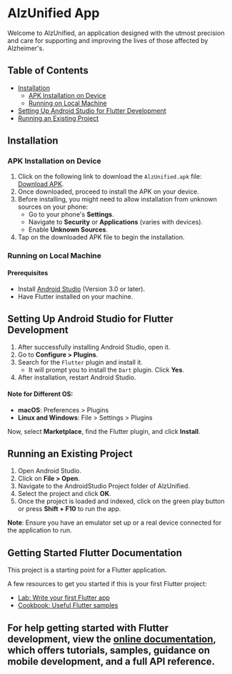 # AlzUnified App

Welcome to AlzUnified, an application designed with the utmost precision and care for supporting and improving the lives of those affected by Alzheimer's.

## Table of Contents
- [Installation](#installation)
  - [APK Installation on Device](#apk-installation-on-device)
  - [Running on Local Machine](#running-on-local-machine)
- [Setting Up Android Studio for Flutter Development](#setting-up-android-studio-for-flutter-development)
- [Running an Existing Project](#running-an-existing-project)

## Installation

### APK Installation on Device
1. Click on the following link to download the `AlzUnified.apk` file: [Download APK](https://drive.google.com/drive/folders/1dvxf9FSrPQlOUK5URYdGUea-2uVWov_Q?usp=sharing).
2. Once downloaded, proceed to install the APK on your device.
3. Before installing, you might need to allow installation from unknown sources on your phone:
   - Go to your phone's **Settings**.
   - Navigate to **Security** or **Applications** (varies with devices).
   - Enable **Unknown Sources**.
4. Tap on the downloaded APK file to begin the installation.

### Running on Local Machine

#### Prerequisites
- Install [Android Studio](https://developer.android.com/studio) (Version 3.0 or later).
- Have Flutter installed on your machine.

## Setting Up Android Studio for Flutter Development

1. After successfully installing Android Studio, open it.
2. Go to **Configure > Plugins**.
3. Search for the `Flutter` plugin and install it.
   - It will prompt you to install the `Dart` plugin. Click **Yes**.
4. After installation, restart Android Studio.

#### Note for Different OS:
- **macOS**: Preferences > Plugins
- **Linux and Windows**: File > Settings > Plugins 

Now, select **Marketplace**, find the Flutter plugin, and click **Install**.

## Running an Existing Project

1. Open Android Studio.
2. Click on **File > Open**.
3. Navigate to the AndroidStudio Project folder of AlzUnified.
4. Select the project and click **OK**.
5. Once the project is loaded and indexed, click on the green play button or press **Shift + F10** to run the app.

**Note**: Ensure you have an emulator set up or a real device connected for the application to run.



## Getting Started Flutter Documentation

This project is a starting point for a Flutter application.

A few resources to get you started if this is your first Flutter project:

- [Lab: Write your first Flutter app](https://docs.flutter.dev/get-started/codelab)
- [Cookbook: Useful Flutter samples](https://docs.flutter.dev/cookbook)

For help getting started with Flutter development, view the
[online documentation](https://docs.flutter.dev/), which offers tutorials,
samples, guidance on mobile development, and a full API reference.
---

